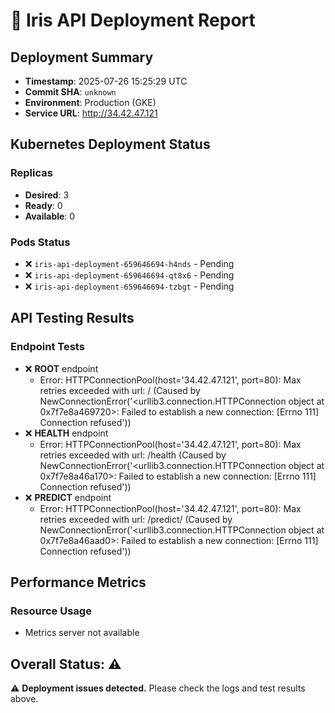 # 🚀 Iris API Deployment Report

## Deployment Summary
- **Timestamp**: 2025-07-26 15:25:29 UTC
- **Commit SHA**: `unknown`
- **Environment**: Production (GKE)
- **Service URL**: http://34.42.47.121

## Kubernetes Deployment Status

### Replicas
- **Desired**: 3
- **Ready**: 0
- **Available**: 0

### Pods Status
- ❌ `iris-api-deployment-659646694-h4nds` - Pending
- ❌ `iris-api-deployment-659646694-qt8x6` - Pending
- ❌ `iris-api-deployment-659646694-tzbgt` - Pending

## API Testing Results

### Endpoint Tests
- ❌ **ROOT** endpoint
  - Error: HTTPConnectionPool(host='34.42.47.121', port=80): Max retries exceeded with url: / (Caused by NewConnectionError('<urllib3.connection.HTTPConnection object at 0x7f7e8a469720>: Failed to establish a new connection: [Errno 111] Connection refused'))
- ❌ **HEALTH** endpoint
  - Error: HTTPConnectionPool(host='34.42.47.121', port=80): Max retries exceeded with url: /health (Caused by NewConnectionError('<urllib3.connection.HTTPConnection object at 0x7f7e8a46a170>: Failed to establish a new connection: [Errno 111] Connection refused'))
- ❌ **PREDICT** endpoint
  - Error: HTTPConnectionPool(host='34.42.47.121', port=80): Max retries exceeded with url: /predict/ (Caused by NewConnectionError('<urllib3.connection.HTTPConnection object at 0x7f7e8a46aad0>: Failed to establish a new connection: [Errno 111] Connection refused'))

## Performance Metrics

### Resource Usage
- Metrics server not available

## Overall Status: ⚠️

⚠️ **Deployment issues detected.** Please check the logs and test results above.
